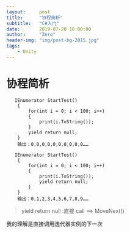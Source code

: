 ```yaml
---
layout:     post
title:      "协程简析"
subtitle:   "C#入门"
date:       2019-07-20 18:00:00
author:     "Zero"
header-img: "img/post-bg-2015.jpg"
tags:
    - Unity
---
```


# 协程简析
```
   IEnumerator StartTest()
    {
        for(int i = 0; i < 100; i++)
        {
            print(i.ToString());
        }
        yield return null;
    }
    输出：0,0,0,0,0,0,0,0,0,0……
```

```
   IEnumerator StartTest()
    {
        for(int i = 0; i < 100; i++)
        {
            print(i.ToString());
            yield return null;
        }
    }
    输出：0,1,2,3,4,5,6,7,8,9……
```

> yield return null :直接 call ==> MoveNext()

我的理解是直接调用迭代器实例的下一次